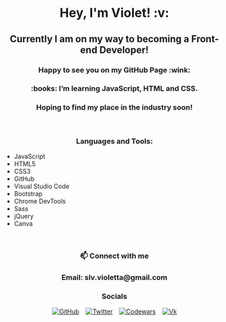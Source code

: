 <h1 align="center"> Hey, I'm Violet! :v: </h1>
<h2 align="center"> Currently I am on my way to becoming a Front-end Developer! </h2>
<h3 align="center"> Happy to see you on my GitHub Page :wink:</h3>

<h3 align="center">  
:books: I’m learning JavaScript, HTML and CSS.</h3>

<h3 align="center" > Hoping to find my place in the industry soon!</h3>

<br>

<h3 align="center"> Languages and Tools:</h3>

<ul>
<li> JavaScript </li>
<li> HTML5 </li>
<li> CSS3 </li>
<li> GitHub </li>
<li> Visual Studio Code </li>
<li> Bootstrap </li>
<li> Chrome DevTools </li>
<li> Sass </li>
<li> jQuery </li>
<li> Canva </li>
</ul>

<br>

<h3 align="center"> 📫 Connect with me</h3>

<h3 align="center"> Email: slv.violetta@gmail.com </h3>

<div align="center" display="flex">
<h3>Socials</h3>

[![GitHub](https://img.shields.io/github/followers/grinushka?style=social)](https://github.com/grinushka)
&ensp;
[![Twitter](https://img.shields.io/twitter/follow/grinushka)](https://twitter.com/grinushka)
&ensp;
[![Codewars](https://img.shields.io/badge/Codewars-grinushka-red)](https://www.codewars.com/users/grinushka)
&ensp;
[![Vk](https://img.shields.io/badge/Vk-follow-blue)](https://vk.com/grinushka)

</div>
